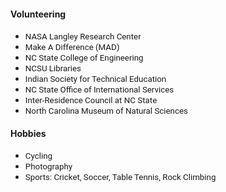 <!---
No Title
-->
<style>
@import url('https://fonts.googleapis.com/css?family=Roboto');

#### Leadership & Campus Involvement
* <span style="font-family:San Francisco, Roboto, Segoe UI; font-size:10pt;"> Secretary, MAE Graduate Student Association </span>
* <span style="font-family:San Francisco, Roboto, Segoe UI; font-size:10pt;"> NC State Office of International Services </span>
* <span style="font-family:San Francisco, Roboto, Segoe UI; font-size:10pt;"> Photo Correspondent, The Technician </span>
* <span style="font-family:San Francisco, Roboto, Segoe UI; font-size:10pt;"> Member, Cultural Exchange Network (NCSU) </span>
* <span style="font-family:San Francisco, Roboto, Segoe UI; font-size:10pt;"> Member, Photography Club (NCSU) </span>
* <span style="font-family:San Francisco, Roboto, Segoe UI; font-size:10pt;"> Judging Panel, Enduro Student India </span>
* <span style="font-family:San Francisco, Roboto, Segoe UI; font-size:10pt;"> Vice-Chair, American Society of Mechanical Engineers (ASME-VIT) </span>
* <span style="font-family:San Francisco, Roboto, Segoe UI; font-size:10pt;"> Vice-President, The Fine Arts Club (TFAC-VIT) </span>
* <span style="font-family:San Francisco, Roboto, Segoe UI; font-size:10pt;"> Microsoft Student Associate (VIT) </span>

</style>

#### Volunteering
* <span style="font-family:San Francisco, Roboto, Segoe UI; font-size:10pt;"> NASA Langley Research Center </span>
* <span style="font-family:San Francisco, Roboto, Segoe UI; font-size:10pt;"> Make A Difference (MAD) </span>
* <span style="font-family:San Francisco, Roboto, Segoe UI; font-size:10pt;"> NC State College of Engineering </span>
* <span style="font-family:San Francisco, Roboto, Segoe UI; font-size:10pt;"> NCSU Libraries </span>
* <span style="font-family:San Francisco, Roboto, Segoe UI; font-size:10pt;"> Indian Society for Technical Education </span>
* <span style="font-family:San Francisco, Roboto, Segoe UI; font-size:10pt;"> NC State Office of International Services </span>  
* <span style="font-family:San Francisco, Roboto, Segoe UI; font-size:10pt;"> Inter-Residence Council at NC State </span>  
* <span style="font-family:San Francisco, Roboto, Segoe UI; font-size:10pt;"> North Carolina Museum of Natural Sciences </span>


#### Hobbies
*  <span style="font-family:San Francisco, Roboto, Segoe UI; font-size:10pt;"> Cycling </span>
*  <span style="font-family:San Francisco, Roboto, Segoe UI; font-size:10pt;"> Photography </span>
*  <span style="font-family:San Francisco, Roboto, Segoe UI; font-size:10pt;"> Sports: Cricket, Soccer, Table Tennis, Rock Climbing </span>




